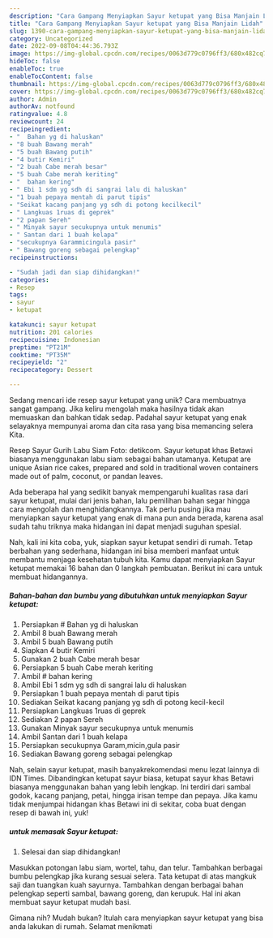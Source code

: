 ```yaml
---
description: "Cara Gampang Menyiapkan Sayur ketupat yang Bisa Manjain Lidah"
title: "Cara Gampang Menyiapkan Sayur ketupat yang Bisa Manjain Lidah"
slug: 1390-cara-gampang-menyiapkan-sayur-ketupat-yang-bisa-manjain-lidah
category: Uncategorized
date: 2022-09-08T04:44:36.793Z
image: https://img-global.cpcdn.com/recipes/0063d779c0796ff3/680x482cq70/sayur-ketupat-foto-resep-utama.jpg
hideToc: false
enableToc: true
enableTocContent: false
thumbnail: https://img-global.cpcdn.com/recipes/0063d779c0796ff3/680x482cq70/sayur-ketupat-foto-resep-utama.jpg
cover: https://img-global.cpcdn.com/recipes/0063d779c0796ff3/680x482cq70/sayur-ketupat-foto-resep-utama.jpg
author: Admin
authorAv: notfound
ratingvalue: 4.8
reviewcount: 24
recipeingredient:
- "  Bahan yg di haluskan"
- "8 buah Bawang merah"
- "5 buah Bawang putih"
- "4 butir Kemiri"
- "2 buah Cabe merah besar"
- "5 buah Cabe merah keriting"
- "  bahan kering"
- " Ebi 1 sdm yg sdh di sangrai lalu di haluskan"
- "1 buah pepaya mentah di parut tipis"
- "Seikat kacang panjang yg sdh di potong kecilkecil"
- " Langkuas 1ruas di geprek"
- "2 papan Sereh"
- " Minyak sayur secukupnya untuk menumis"
- " Santan dari 1 buah kelapa"
- "secukupnya Garammicingula pasir"
- " Bawang goreng sebagai pelengkap"
recipeinstructions:

- "Sudah jadi dan siap dihidangkan!"
categories:
- Resep
tags:
- sayur
- ketupat

katakunci: sayur ketupat 
nutrition: 201 calories
recipecuisine: Indonesian
preptime: "PT21M"
cooktime: "PT35M"
recipeyield: "2"
recipecategory: Dessert

---
```





Sedang mencari ide resep sayur ketupat yang unik? Cara membuatnya sangat gampang. Jika keliru mengolah maka hasilnya tidak akan memuaskan dan bahkan tidak sedap. Padahal sayur ketupat yang enak selayaknya mempunyai aroma dan cita rasa yang bisa memancing selera Kita.





Resep Sayur Gurih Labu Siam Foto: detikcom. Sayur ketupat khas Betawi biasanya menggunakan labu siam sebagai bahan utamanya. Ketupat are unique Asian rice cakes, prepared and sold in traditional woven containers made out of palm, coconut, or pandan leaves.

Ada beberapa hal yang sedikit banyak mempengaruhi kualitas rasa dari sayur ketupat, mulai dari jenis bahan, lalu pemilihan bahan segar hingga cara mengolah dan menghidangkannya. Tak perlu pusing jika mau menyiapkan sayur ketupat yang enak di mana pun anda berada, karena asal sudah tahu triknya maka hidangan ini dapat menjadi suguhan spesial.






Nah, kali ini kita coba, yuk, siapkan sayur ketupat sendiri di rumah. Tetap berbahan yang sederhana, hidangan ini bisa memberi manfaat untuk membantu menjaga kesehatan tubuh kita. Kamu dapat menyiapkan Sayur ketupat memakai 16 bahan dan 0 langkah pembuatan. Berikut ini cara untuk membuat hidangannya.

<!--inarticleads1-->

##### Bahan-bahan dan bumbu yang dibutuhkan untuk menyiapkan Sayur ketupat:

1. Persiapkan  # Bahan yg di haluskan
1. Ambil 8 buah Bawang merah
1. Ambil 5 buah Bawang putih
1. Siapkan 4 butir Kemiri
1. Gunakan 2 buah Cabe merah besar
1. Persiapkan 5 buah Cabe merah keriting
1. Ambil  # bahan kering
1. Ambil  Ebi 1 sdm yg sdh di sangrai lalu di haluskan
1. Persiapkan 1 buah pepaya mentah di parut tipis
1. Sediakan Seikat kacang panjang yg sdh di potong kecil-kecil
1. Persiapkan  Langkuas 1ruas di geprek
1. Sediakan 2 papan Sereh
1. Gunakan  Minyak sayur secukupnya untuk menumis
1. Ambil  Santan dari 1 buah kelapa
1. Persiapkan secukupnya Garam,micin,gula pasir
1. Sediakan  Bawang goreng sebagai pelengkap


Nah, selain sayur ketupat, masih banyakrekomendasi menu lezat lainnya di IDN Times. Dibandingkan ketupat sayur biasa, ketupat sayur khas Betawi biasanya menggunakan bahan yang lebih lengkap. Ini terdiri dari sambal godok, kacang panjang, petai, hingga irisan tempe dan pepaya. Jika kamu tidak menjumpai hidangan khas Betawi ini di sekitar, coba buat dengan resep di bawah ini, yuk! 

<!--inarticleads2-->

#####  untuk memasak Sayur ketupat:


1. Selesai dan siap dihidangkan!

Masukkan potongan labu siam, wortel, tahu, dan telur. Tambahkan berbagai bumbu pelengkap jika kurang sesuai selera. Tata ketupat di atas mangkuk saji dan tuangkan kuah sayurnya. Tambahkan dengan berbagai bahan pelengkap seperti sambal, bawang goreng, dan kerupuk. Hal ini akan membuat sayur ketupat mudah basi. 

Gimana nih? Mudah bukan? Itulah cara menyiapkan sayur ketupat yang bisa anda lakukan di rumah. Selamat menikmati
